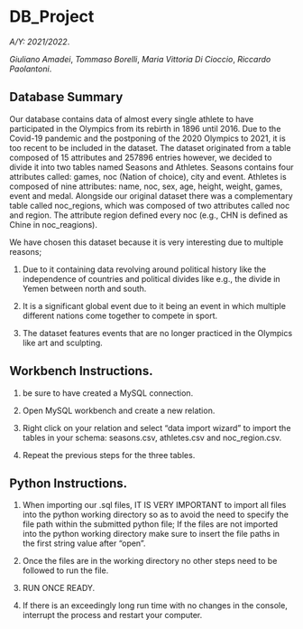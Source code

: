 # DB_Project
*A/Y: 2021/2022*.

*Giuliano Amadei*, *Tommaso Borelli*, *Maria Vittoria Di Cioccio*, *Riccardo Paolantoni*.

## Database Summary

Our database contains data of almost every single athlete to have participated in the Olympics from its rebirth in 1896 until 2016. Due to the Covid-19 pandemic and the postponing of the 2020 Olympics to 2021, it is too recent to be included in the dataset.
The dataset originated from a table composed of 15 attributes and 257896 entries however, we decided to divide it into two tables named Seasons and Athletes.
Seasons contains four attributes called: games, noc (Nation of choice), city and event.
Athletes is composed of nine attributes: name, noc, sex, age, height, weight, games, event and medal.
Alongside our original dataset there was a complementary table called noc_regions, which was composed of two attributes called noc and region. The attribute region defined every noc (e.g., CHN is defined as Chine in noc_reagions).

We have chosen this dataset because it is very interesting due to multiple reasons;
	
1) Due to it containing data revolving around political history like the independence of countries and political divides like e.g., the divide in Yemen between north and south.
  
2) It is a significant global event due to it being an event in which multiple different nations come together to compete in sport.	

3) The dataset features events that are no longer practiced in the Olympics like art and sculpting.

## Workbench Instructions.

1)	be sure to have created a MySQL connection.

2)	Open MySQL workbench and create a new relation.

3)	Right click on your relation and select “data import wizard” to import the tables in your schema: seasons.csv, athletes.csv and noc_region.csv.

4)	Repeat the previous steps for the three tables.


## Python Instructions.

1.	When importing our .sql files, IT IS VERY IMPORTANT to import all files into the python working directory so as to avoid the need to specify the file path within the submitted python file;
If the files are not imported into the python working directory make sure to insert the file paths in the first string value after “open”.

2.	Once the files are in the working directory no other steps need to be followed to run the file.

3.	RUN ONCE READY.

4.	If there is an exceedingly long run time with no changes in the console, interrupt the process and restart your computer.
